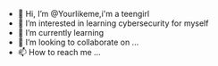 - 👋 Hi, I’m @Yourlikeme,i'm a teengirl
- 👀 I’m interested in learning cybersecurity for myself 
- 🌱 I’m currently learning 
- 💞️ I’m looking to collaborate on ...
- 📫 How to reach me ...

<!---
Yourlikeme/Yourlikeme is a ✨ special ✨ repository because its `README.md` (this file) appears on your GitHub profile.
You can click the Preview link to take a look at your changes.
--->
